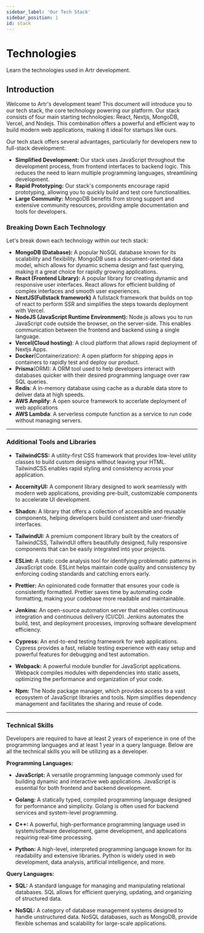 ```yaml
---
sidebar_label: 'Our Tech Stack'
sidebar_position: 1
id: stack
---
```


# Technologies

Learn the technologies used in Artr development.

## Introduction

Welcome to Artr's development team! This document will introduce you to our tech stack, the core technology powering our platform. Our stack consists of four main starting technologies: React, Nextjs, MongoDB, Vercel, and Nodejs. This combination offers a powerful and efficient way to build modern web applications, making it ideal for startups like ours.

Our tech stack offers several advantages, particularly for developers new to full-stack development:

- **Simplified Development:** Our stack uses JavaScript throughout the development process, from frontend interfaces to backend logic. This reduces the need to learn multiple programming languages, streamlining development.
- **Rapid Prototyping:** Our stack's components encourage rapid prototyping, allowing you to quickly build and test core functionalities.
- **Large Community:** MongoDB benefits from strong support and extensive community resources, providing ample documentation and tools for developers.

### Breaking Down Each Technology

Let's break down each technology within our tech stack:

- **MongoDB (Database):** A popular NoSQL database known for its scalability and flexibility. MongoDB uses a document-oriented data model, which allows for dynamic schema design and fast querying, making it a great choice for rapidly growing applications.
- **React (Frontend Library):** A popular library for creating dynamic and responsive user interfaces. React allows for efficient building of complex interfaces and smooth user experiences.
- **NextJS(Fullstack framework)** A fullstack framework that builds on top of react to perform SSR and simplifies the steps towards deployment with Vercel.
- **NodeJS (JavaScript Runtime Environment):** Node.js allows you to run JavaScript code outside the browser, on the server-side. This enables communication between the frontend and backend using a single language.
- **Vercel(Cloud hosting)**: A cloud platform that allows rapid deployment of Nextjs Apps. 
- **Docker**(Containerization): A open platform for shipping apps in containers to rapidly test and deploy our product. 
- **Prisma**(ORM): A ORM tool used to help developers interact with databases quicker with their desired programming language over raw SQL queries. 
- **Redis**: A in-memory database using cache as a durable data store to deliver data at high speeds. 
- **AWS Amplify**: A open source framework to accerlate deployment of web applications
- **AWS Lambda**: A serverless compute function as a service to run code without managing servers. 

---

### Additional Tools and Libraries

- **TailwindCSS:** A utility-first CSS framework that provides low-level utility classes to build custom designs without leaving your HTML. TailwindCSS enables rapid styling and consistency across your application.

- **AccernityUI:** A component library designed to work seamlessly with modern web applications, providing pre-built, customizable components to accelerate UI development.

- **Shadcn:** A library that offers a collection of accessible and reusable components, helping developers build consistent and user-friendly interfaces.

- **TailwindUI:** A premium component library built by the creators of TailwindCSS, TailwindUI offers beautifully designed, fully responsive components that can be easily integrated into your projects.

- **ESLint:** A static code analysis tool for identifying problematic patterns in JavaScript code. ESLint helps maintain code quality and consistency by enforcing coding standards and catching errors early.

- **Prettier:** An opinionated code formatter that ensures your code is consistently formatted. Prettier saves time by automating code formatting, making your codebase more readable and maintainable.

- **Jenkins:** An open-source automation server that enables continuous integration and continuous delivery (CI/CD). Jenkins automates the build, test, and deployment processes, improving software development efficiency.

- **Cypress:** An end-to-end testing framework for web applications. Cypress provides a fast, reliable testing experience with easy setup and powerful features for debugging and test automation.

- **Webpack:** A powerful module bundler for JavaScript applications. Webpack compiles modules with dependencies into static assets, optimizing the performance and organization of your code.

- **Npm:** The Node package manager, which provides access to a vast ecosystem of JavaScript libraries and tools. Npm simplifies dependency management and facilitates the sharing and reuse of code.

---

### Technical Skills
Developers are required to have at least 2 years of experience in one of the programming languages and at least 1 year in a query language. Below are all the technical skills you will be utilizing as a developer. 

**Programming Languages:**

- **JavaScript:** A versatile programming language commonly used for building dynamic and interactive web applications. JavaScript is essential for both frontend and backend development.

- **Golang:** A statically typed, compiled programming language designed for performance and simplicity. Golang is often used for backend services and system-level programming.

- **C++:** A powerful, high-performance programming language used in system/software development, game development, and applications requiring real-time processing.

- **Python:** A high-level, interpreted programming language known for its readability and extensive libraries. Python is widely used in web development, data analysis, artificial intelligence, and more.

**Query Languages:**

- **SQL:** A standard language for managing and manipulating relational databases. SQL allows for efficient querying, updating, and organizing of structured data.

- **NoSQL:** A category of database management systems designed to handle unstructured data. NoSQL databases, such as MongoDB, provide flexible schemas and scalability for large-scale applications.















